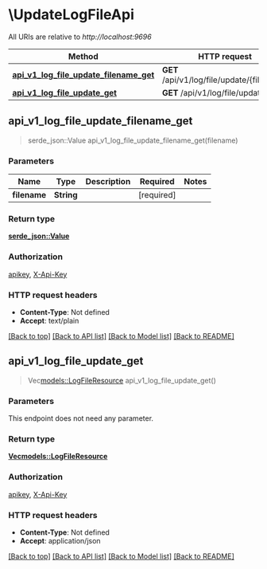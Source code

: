 # \UpdateLogFileApi

All URIs are relative to *http://localhost:9696*

Method | HTTP request | Description
------------- | ------------- | -------------
[**api_v1_log_file_update_filename_get**](UpdateLogFileApi.md#api_v1_log_file_update_filename_get) | **GET** /api/v1/log/file/update/{filename} | 
[**api_v1_log_file_update_get**](UpdateLogFileApi.md#api_v1_log_file_update_get) | **GET** /api/v1/log/file/update | 



## api_v1_log_file_update_filename_get

> serde_json::Value api_v1_log_file_update_filename_get(filename)


### Parameters


Name | Type | Description  | Required | Notes
------------- | ------------- | ------------- | ------------- | -------------
**filename** | **String** |  | [required] |

### Return type

[**serde_json::Value**](serde_json::Value.md)

### Authorization

[apikey](../README.md#apikey), [X-Api-Key](../README.md#X-Api-Key)

### HTTP request headers

- **Content-Type**: Not defined
- **Accept**: text/plain

[[Back to top]](#) [[Back to API list]](../README.md#documentation-for-api-endpoints) [[Back to Model list]](../README.md#documentation-for-models) [[Back to README]](../README.md)


## api_v1_log_file_update_get

> Vec<models::LogFileResource> api_v1_log_file_update_get()


### Parameters

This endpoint does not need any parameter.

### Return type

[**Vec<models::LogFileResource>**](LogFileResource.md)

### Authorization

[apikey](../README.md#apikey), [X-Api-Key](../README.md#X-Api-Key)

### HTTP request headers

- **Content-Type**: Not defined
- **Accept**: application/json

[[Back to top]](#) [[Back to API list]](../README.md#documentation-for-api-endpoints) [[Back to Model list]](../README.md#documentation-for-models) [[Back to README]](../README.md)

